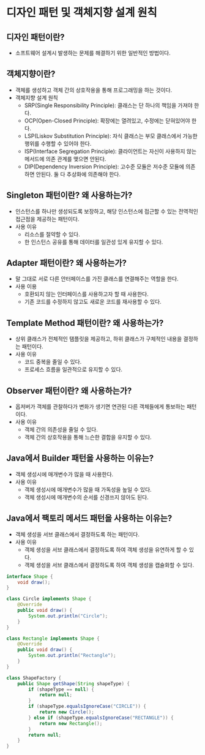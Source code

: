 # 디자인 패턴 및 객체지향 설계 원칙
## 디자인 패턴이란?
- 소프트웨어 설계시 발생하는 문제를 해결하기 위한 일반적인 방법이다.

## 객체지향이란?
- 객체를 생성하고 객체 간의 상호작용을 통해 프로그래밍을 하는 것이다.
- 객체지향 설계 원칙
  - SRP(Single Responsibility Principle): 클래스는 단 하나의 책임을 가져야 한다.
  - OCP(Open-Closed Principle): 확장에는 열려있고, 수정에는 닫혀있어야 한다.
  - LSP(Liskov Substitution Principle): 자식 클래스는 부모 클래스에서 가능한 행위를 수행할 수 있어야 한다.
  - ISP(Interface Segregation Principle): 클라이언트는 자신이 사용하지 않는 메서드에 의존 관계를 맺으면 안된다.
  - DIP(Dependency Inversion Principle): 고수준 모듈은 저수준 모듈에 의존하면 안된다. 둘 다 추상화에 의존해야 한다.

## Singleton 패턴이란? 왜 사용하는가?
- 인스턴스를 하나만 생성되도록 보장하고, 해당 인스턴스에 접근할 수 있는 전역적인 접근점을 제공하는 패턴이다.
- 사용 이유
  - 리소스를 절약할 수 있다.
  - 한 인스턴스 공유를 통해 데이터를 일관성 있게 유지할 수 있다.
## Adapter 패턴이란? 왜 사용하는가?
- 말 그대로 서로 다른 안터페이스를 가진 클래스를 연결해주는 역할을 한다.
- 사용 이용
  - 호환되지 않는 인터페이스를 사용하고자 할 때 사용한다.
  - 기존 코드를 수정하지 않고도 새로운 코드를 재사용할 수 있다.
## Template Method 패턴이란? 왜 사용하는가?
- 상위 클래스가 전체적인 탬플릿을 제공하고, 하위 클래스가 구체적인 내용을 결정하는 패턴이다.
- 사용 이유
  - 코드 중복을 줄일 수 있다.
  - 프로세스 흐름을 일관적으로 유지할 수 있다.
## Observer 패턴이란? 왜 사용하는가?
- 옵저버가 객체를 관찰하다가 변화가 생기면 연관된 다른 객체들에게 통보하는 패턴이다.
- 사용 이유
  - 객체 간의 의존성을 줄일 수 있다.
  - 객체 간의 상호작용을 통해 느슨한 결합을 유지할 수 있다.
## Java에서 Builder 패턴을 사용하는 이유는?
- 객체 생성시에 매개변수가 많을 때 사용한다.
- 사용 이유
  - 객체 생성시에 매개변수가 많을 때 가독성을 높일 수 있다.
  - 객체 생성시에 매개변수의 순서를 신경쓰지 않아도 된다.
## Java에서 팩토리 메서드 패턴을 사용하는 이유는?
- 객체 생성을 서브 클래스에서 결정하도록 하는 패턴이다.
- 사용 이유
  - 객체 생성을 서브 클래스에서 결정하도록 하여 객체 생성을 유연하게 할 수 있다.
  - 객체 생성을 서브 클래스에서 결정하도록 하여 객체 생성을 캡슐화할 수 있다.
```java
interface Shape {
    void draw();
}

class Circle implements Shape {
    @Override
    public void draw() {
        System.out.println("Circle");
    }
}

class Rectangle implements Shape {
    @Override
    public void draw() {
        System.out.println("Rectangle");
    }
}

class ShapeFactory {
    public Shape getShape(String shapeType) {
        if (shapeType == null) {
            return null;
        }
        if (shapeType.equalsIgnoreCase("CIRCLE")) {
            return new Circle();
        } else if (shapeType.equalsIgnoreCase("RECTANGLE")) {
            return new Rectangle();
        }
        return null;
    }
}
```
